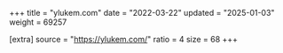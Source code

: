 +++
title = "ylukem.com"
date = "2022-03-22"
updated = "2025-01-03"
weight = 69257

[extra]
source = "https://ylukem.com/"
ratio = 4
size = 68
+++
